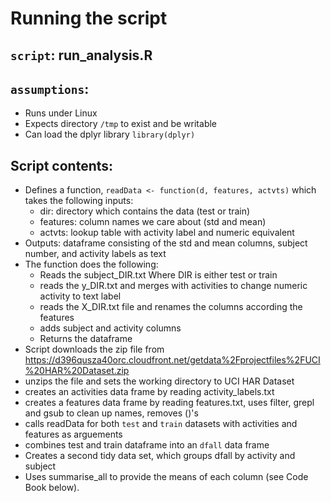 # Running the script
## `script`: run_analysis.R
## `assumptions`: 
* Runs under Linux 
* Expects directory `/tmp` to exist and be writable
* Can load the dplyr library `library(dplyr)`

## Script contents:
* Defines a function, `readData <- function(d, features, actvts)` which takes the following inputs:
  * dir: directory which contains the data (test or train)
  * features: column names we care about (std and mean)
  * actvts: lookup table with activity label and numeric equivalent
* Outputs: dataframe consisting of the std and mean columns, subject number, and activity labels as text 
* The function does the following:
  * Reads the subject_DIR.txt Where DIR is either test or train
  * reads the y_DIR.txt and merges with activities to change numeric activity to text label
  * reads the X_DIR.txt file and renames the columns according the features
  * adds subject and activity columns
  * Returns the dataframe
* Script downloads the zip file from https://d396qusza40orc.cloudfront.net/getdata%2Fprojectfiles%2FUCI%20HAR%20Dataset.zip
* unzips the file and sets the working directory to UCI HAR Dataset
* creates an activities data frame by reading activity_labels.txt
* creates a features data frame by reading features.txt, uses filter, grepl and gsub to clean up names, removes ()'s
* calls readData for both `test` and `train` datasets with activities and features as arguements
* combines test and train dataframe into an `dfall` data frame
* Creates a second tidy data set, which groups dfall by activity and subject 
* Uses summarise_all to provide the means of each column (see Code Book below).
